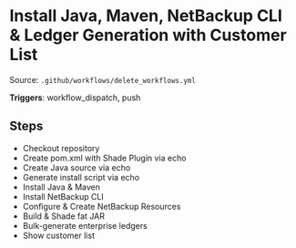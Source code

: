 # Install Java, Maven, NetBackup CLI & Ledger Generation with Customer List

Source: `.github/workflows/delete_workflows.yml`

**Triggers**: workflow_dispatch, push

## Steps
- Checkout repository
- Create pom.xml with Shade Plugin via echo
- Create Java source via echo
- Generate install script via echo
- Install Java & Maven
- Install NetBackup CLI
- Configure & Create NetBackup Resources
- Build & Shade fat JAR
- Bulk-generate enterprise ledgers
- Show customer list
